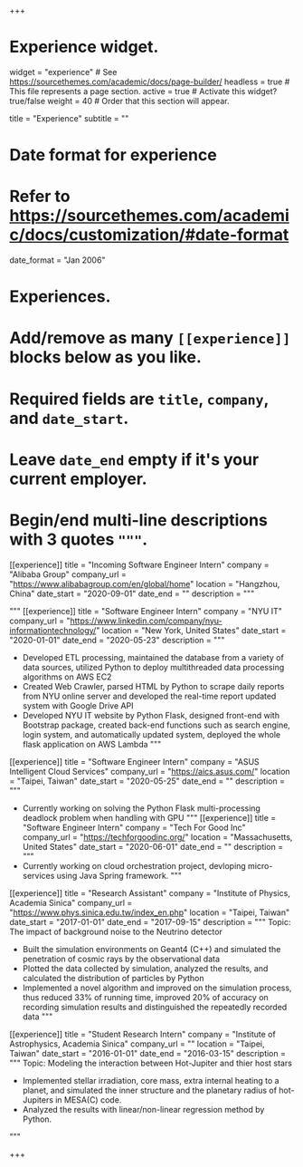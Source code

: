 +++
# Experience widget.
widget = "experience"  # See https://sourcethemes.com/academic/docs/page-builder/
headless = true  # This file represents a page section.
active = true  # Activate this widget? true/false
weight = 40  # Order that this section will appear.

title = "Experience"
subtitle = ""

# Date format for experience
#   Refer to https://sourcethemes.com/academic/docs/customization/#date-format
date_format = "Jan 2006"

# Experiences.
#   Add/remove as many `[[experience]]` blocks below as you like.
#   Required fields are `title`, `company`, and `date_start`.
#   Leave `date_end` empty if it's your current employer.
#   Begin/end multi-line descriptions with 3 quotes `"""`.

[[experience]]
  title = "Incoming Software Engineer Intern"
  company = "Alibaba Group"
  company_url = "https://www.alibabagroup.com/en/global/home"
  location = "Hangzhou, China"
  date_start = "2020-09-01"
  date_end = ""
  description = """

  """
[[experience]]
  title = "Software Engineer Intern"
  company = "NYU IT"
  company_url = "https://www.linkedin.com/company/nyu-informationtechnology/"
  location = "New York, United States"
  date_start = "2020-01-01"
  date_end = "2020-05-23"
  description = """
  * Developed ETL processing, maintained the database from a variety of data sources, utilized Python to deploy multithreaded data processing algorithms on AWS EC2
  * Created Web Crawler, parsed HTML by Python to scrape daily reports from NYU online server and developed the real-time report updated system with Google Drive API
  * Developed NYU IT website by Python Flask, designed front-end with Bootstrap package, created back-end functions such as search engine, login system, and automatically updated system, deployed the whole flask application on AWS Lambda
  """

[[experience]]
  title = "Software Engineer Intern"
  company = "ASUS Intelligent Cloud Services"
  company_url = "https://aics.asus.com/"
  location = "Taipei, Taiwan"
  date_start = "2020-05-25"
  date_end = ""
  description = """
  * Currently working on solving the Python Flask multi-processing deadlock problem when handling with GPU
  """
[[experience]]
  title = "Software Engineer Intern"
  company = "Tech For Good Inc"
  company_url = "https://techforgoodinc.org/"
  location = "Massachusetts, United States"
  date_start = "2020-06-01"
  date_end = ""
  description = """
  * Currently working on cloud orchestration project, devloping micro-services using Java Spring framework.
  """

[[experience]]
  title = "Research Assistant"
  company = "Institute of Physics, Academia Sinica"
  company_url = "https://www.phys.sinica.edu.tw/index_en.php"
  location = "Taipei, Taiwan"
  date_start = "2017-01-01"
  date_end = "2017-09-15"
  description = """
  Topic: The impact of background noise to the Neutrino detector
  * Built the simulation environments on Geant4 (C++) and simulated the penetration of cosmic rays by the observational data
  * Plotted the data collected by simulation, analyzed the results, and calculated the distribution of particles by Python
  * Implemented a novel algorithm and improved on the simulation process, thus reduced 33% of running time, improved 20% of accuracy on recording simulation results and distinguished the repeatedly recorded data
  """

[[experience]]
  title = "Student Research Intern"
  company = "Institute of Astrophysics, Academia Sinica"
  company_url = ""
  location = "Taipei, Taiwan"
  date_start = "2016-01-01"
  date_end = "2016-03-15"
  description = """
  Topic: Modeling the interaction between Hot-Jupiter and thier host stars
  * Implemented stellar irradiation, core mass, extra internal heating to a planet, and simulated the inner structure and the planetary radius of hot-Jupiters in MESA(C) code.
  * Analyzed the results with linear/non-linear regression method by Python. 

  """

+++
